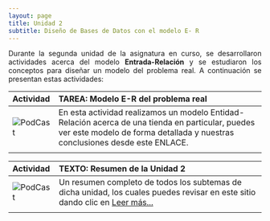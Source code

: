 ```yaml
---
layout: page
title: Unidad 2
subtitle: Diseño de Bases de Datos con el modelo E- R
---
```


<p style="text-align: justify;">Durante la segunda unidad de la asignatura en curso, 
se desarrollaron actividades acerca del modelo <b>Entrada-Relación</b> y se estudiaron los conceptos para diseñar un modelo del problema real. 
A continuación se presentan estas actividades:</p>

| Actividad | TAREA: Modelo E-R del problema real | 
| :------ |:--- |
| ![PodCast](https://basededatostec.github.io/img/03podcast.png) | En esta actividad realizamos un modelo Entidad-Relación acerca de una tienda en particular, puedes ver este modelo de forma detallada y nuestras conclusiones desde este ENLACE. | 
| | |

| Actividad | TEXTO: Resumen de la Unidad 2 | 
| :------ |:--- |
| ![PodCast](https://basededatostec.github.io/img/05resumen.png) | Un resumen completo de todos los subtemas de dicha unidad, los cuales puedes revisar en este sitio dando clic en [Leer más...](https://basededatostec.github.io/2017-02-12-unidaduno/)| 
| | |
